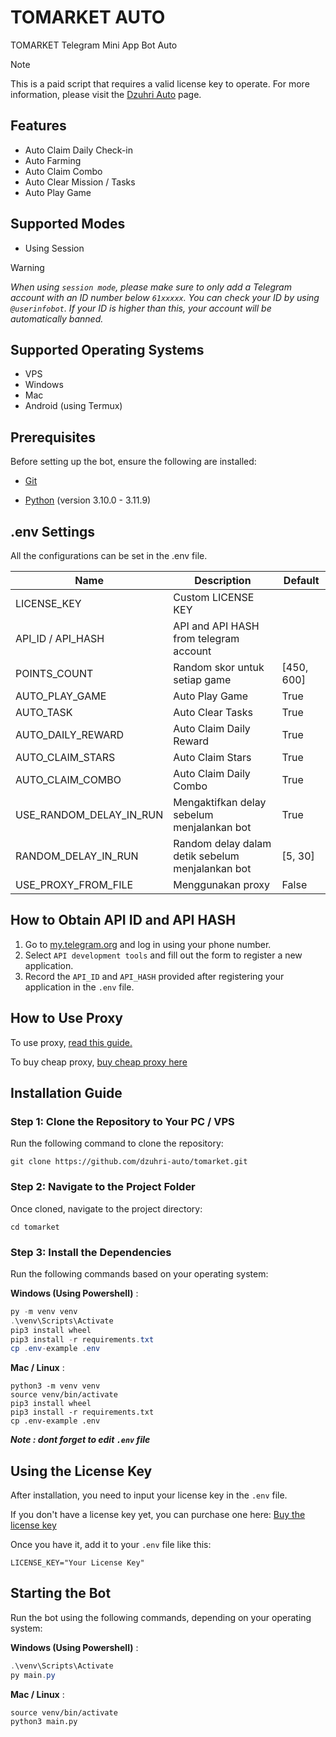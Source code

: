 # TOMARKET AUTO

TOMARKET Telegram Mini App Bot Auto

> [!NOTE]
> This is a paid script that requires a valid license key to operate. For more information, please visit the [Dzuhri Auto](https://irhamdz.notion.site/Dzuhri-Auto-10f53e55353080f98fbae250bd7172d1) page.

## Features

- Auto Claim Daily Check-in
- Auto Farming
- Auto Claim Combo
- Auto Clear Mission / Tasks
- Auto Play Game

## Supported Modes

- Using Session

> [!WARNING]
> *When using `session mode`, please make sure to only add a Telegram account with an ID number below `61xxxxx`. You can check your ID by using `@userinfobot`. If your ID is higher than this, your account will be automatically banned.*

## Supported Operating Systems

- VPS
- Windows
- Mac
- Android (using Termux)

## Prerequisites

Before setting up the bot, ensure the following are installed:

- [Git](https://git-scm.com/downloads)

- [Python](https://www.python.org/downloads/) (version 3.10.0 - 3.11.9)

## .env Settings

All the configurations can be set in the .env file.

| Name                    | Description                                      | Default    |
| ----------------------- | ------------------------------------------------ | ---------- |
| LICENSE_KEY             | Custom LICENSE KEY                               |            |
| API_ID / API_HASH       | API and API HASH from telegram account           |            |
| POINTS_COUNT            | Random skor untuk setiap game                    | [450, 600] |
| AUTO_PLAY_GAME          | Auto Play Game                                   | True       |
| AUTO_TASK               | Auto Clear Tasks                                 | True       |
| AUTO_DAILY_REWARD       | Auto Claim Daily Reward                          | True       |
| AUTO_CLAIM_STARS        | Auto Claim Stars                                 | True       |
| AUTO_CLAIM_COMBO        | Auto Claim Daily Combo                           | True       |
| USE_RANDOM_DELAY_IN_RUN | Mengaktifkan delay sebelum menjalankan bot       | True       |
| RANDOM_DELAY_IN_RUN     | Random delay dalam detik sebelum menjalankan bot | [5, 30]    |
| USE_PROXY_FROM_FILE     | Menggunakan proxy                                | False      |

## How to Obtain API ID and API HASH

1. Go to [my.telegram.org](https://my.telegram.org/) and log in using your phone number.
2. Select `API development tools` and fill out the form to register a new application.
3. Record the `API_ID` and `API_HASH` provided after registering your application in the `.env` file.

<!-- ## How to obtain and use Query ID

To get the Query ID, [read this guide.](https://irhamdz.notion.site/Tutorial-Get-Query-ID-f415621d4a9843d2a7a9ad2cfb9abeb4?pvs=74)

Once you have the Query ID, add it to the `query_ids.txt` file.</br>
If you're using multiple accounts, simply add each query ID on a new line, like this:

```bash
query_id=xxxxxxxxx-User1
query_id=xxxxxxxxx-User2
``` -->

## How to Use Proxy

To use proxy, [read this guide.](https://irhamdz.notion.site/Use-Proxy-11153e553530807aaa14fdfde425723c?pvs=74)

To buy cheap proxy, [buy cheap proxy here](https://proxy-seller.com/?partner=QJGZSHEU86WI9Y)

## Installation Guide

### Step 1: Clone the Repository to Your PC / VPS

Run the following command to clone the repository:

```shell
git clone https://github.com/dzuhri-auto/tomarket.git
```

### Step 2: Navigate to the Project Folder

Once cloned, navigate to the project directory:

```shell
cd tomarket
```

### Step 3: Install the Dependencies

Run the following commands based on your operating system:

**Windows (Using Powershell)** :

```powershell
py -m venv venv
.\venv\Scripts\Activate
pip3 install wheel
pip3 install -r requirements.txt
cp .env-example .env
```

**Mac / Linux** :

```shell
python3 -m venv venv
source venv/bin/activate
pip3 install wheel
pip3 install -r requirements.txt
cp .env-example .env
```

***Note : dont forget to edit `.env` file***

## Using the License Key

After installation, you need to input your license key in the `.env` file.

If you don't have a license key yet, you can purchase one here: [Buy the license key](https://irhamdz.notion.site/Dzuhri-Auto-10f53e55353080f98fbae250bd7172d1)

Once you have it, add it to your `.env` file like this:

```note
LICENSE_KEY="Your License Key"
```

## Starting the Bot

Run the bot using the following commands, depending on your operating system:

**Windows (Using Powershell)** :

```powershell
.\venv\Scripts\Activate
py main.py
```

**Mac / Linux** :

```shell
source venv/bin/activate
python3 main.py
```
